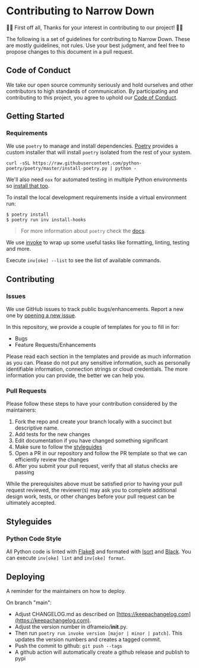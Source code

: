 # Contributing to Narrow Down

👏🎉 First off all, Thanks for your interest in contributing to our project! 🎉👏

The following is a set of guidelines for contributing to Narrow Down. These are
mostly guidelines, not rules. Use your best judgment, and feel free to propose changes to this document in a pull request.

## Code of Conduct

We take our open source community seriously and hold ourselves and other contributors to high standards of communication. By participating and contributing to this project, you agree to uphold our [Code of Conduct](CODE_OF_CONDUCT.md).

## Getting Started

### Requirements

We use `poetry` to manage and install dependencies. [Poetry](https://python-poetry.org/) provides a custom installer that will install `poetry` isolated from the rest of your system.

```
curl -sSL https://raw.githubusercontent.com/python-poetry/poetry/master/install-poetry.py | python -
```

We'll also need `nox` for automated testing in multiple Python environments so [install that too](https://nox.thea.codes/en/stable/).

To install the local development requirements inside a virtual environment run:

```
$ poetry install
$ poetry run inv install-hooks
```

> For more information about `poetry` check the [docs](https://python-poetry.org/docs/).

We use [invoke](http://www.pyinvoke.org/) to wrap up some useful tasks like formatting, linting, testing and more.

Execute `inv[oke] --list` to see the list of available commands.

## Contributing

### Issues

We use GitHub issues to track public bugs/enhancements. Report a new one by [opening a new issue](https://github.com/chr1st1ank/narrow-down/issues).

In this repository, we provide a couple of templates for you to fill in for:

* Bugs
* Feature Requests/Enhancements

Please read each section in the templates and provide as much information as you can. Please do not put any sensitive information,
such as personally identifiable information, connection strings or cloud credentials. The more information you can provide, the better we can help you.

### Pull Requests

Please follow these steps to have your contribution considered by the maintainers:

1. Fork the repo and create your branch locally with a succinct but descriptive name.
2. Add tests for the new changes
3. Edit documentation if you have changed something significant
4. Make sure to follow the [styleguides](#styleguides)
5. Open a PR in our repository and follow the PR template so that we can efficiently review the changes
6. After you submit your pull request, verify that all status checks are passing

While the prerequisites above must be satisfied prior to having your pull request reviewed, the reviewer(s) may ask you to complete additional design
work, tests, or other changes before your pull request can be ultimately accepted.

## Styleguides

### Python Code Style

All Python code is linted with [Flake8](https://github.com/PyCQA/flake8) and formated with
[Isort](https://github.com/PyCQA/isort) and [Black](https://github.com/psf/black). You can
execute `inv[oke] lint` and `inv[oke] format`.

## Deploying

A reminder for the maintainers on how to deploy.

On branch "main":

- Adjust CHANGELOG.md as described on [https://keepachangelog.com](https://keepachangelog.com).
- Adjust the version number in dframeio/__init__.py.
- Then run `poetry run invoke version [major | minor | patch]`. This updates the version numbers and creates a tagged commit.
- Push the commit to github: `git push --tags`
- A github action will automatically create a github release and publish to pypi
